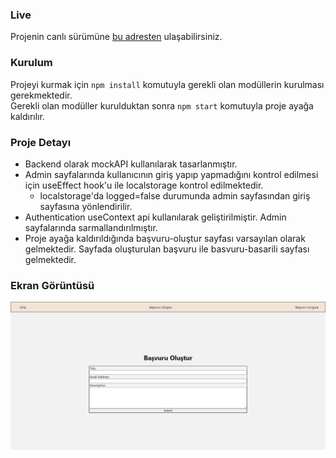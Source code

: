 ### Live
Projenin canlı sürümüne [bu adresten](https://singular-buttercream-abab52.netlify.app) ulaşabilirsiniz. 

### Kurulum
Projeyi kurmak için ```npm install``` komutuyla gerekli olan modüllerin kurulması gerekmektedir.  
Gerekli olan modüller kurulduktan sonra ```npm start``` komutuyla proje ayağa kaldırılır.

### Proje Detayı
* Backend olarak mockAPI kullanılarak tasarlanmıştır.
* Admin sayfalarında kullanıcının giriş yapıp yapmadığını kontrol edilmesi için useEffect hook'u ile localstorage kontrol edilmektedir.
    * localstorage'da logged=false durumunda admin sayfasından giriş sayfasına yönlendirilir.
* Authentication useContext api kullanılarak geliştirilmiştir. Admin sayfalarında sarmallandırılmıştır.
* Proje ayağa kaldırıldığında başvuru-oluştur sayfası varsayılan olarak gelmektedir. Sayfada oluşturulan başvuru ile basvuru-basarili sayfası gelmektedir.

### Ekran Görüntüsü
![Home Page](./screenshots/1%20-Home.png)